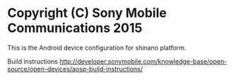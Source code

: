 Copyright (C) Sony Mobile Communications 2015
=============================================

This is the Android device configuration for shinano platform.

Build instructions
http://developer.sonymobile.com/knowledge-base/open-source/open-devices/aosp-build-instructions/
